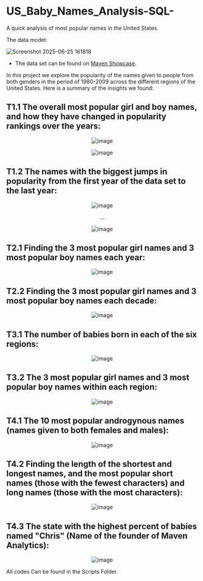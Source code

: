 # US_Baby_Names_Analysis-SQL-
A quick analysis of most popular names in the United States.

The data model:

![Screenshot 2025-06-25 161818](https://github.com/user-attachments/assets/24f3b5b5-4822-4574-b47f-2772a1dac6eb)

- The data set can be found on [Maven Showcase](https://maven-datasets.s3.amazonaws.com/US+Baby+Names/US+Baby+Names+MySQL.zip). <br>


In this project we explore the popularity of the names given to people from both genders in the period of 1980-2009 across the different regions of the United States. Here is a summary of the insights we found:

## T1.1 The overall most popular girl and boy names, and how they have changed in popularity rankings over the years:

<p align="center">
  <img src="https://github.com/user-attachments/assets/f4037b02-1bbb-4be7-b61e-070eb10a5818" alt="image"/>
</p>
<p align="center">
  <img src="https://github.com/user-attachments/assets/c4691454-0ec0-4f2e-801b-e2f721ec0645" alt="image"/>
</p>

## T1.2 The names with the biggest jumps in popularity from the first year of the data set to the last year:

<p align="center">
  <img src="https://github.com/user-attachments/assets/c00ac9bd-be85-47ad-bce1-d15148c2cf07" alt="image"/>
</p>
<p align="center">
  ...
</p>
<p align="center">
  <img src="https://github.com/user-attachments/assets/d7b8132d-b758-455b-bf67-aa75f4103215" alt="image"/>
</p>

## T2.1 Finding the 3 most popular girl names and 3 most popular boy names each year:

<p align="center">
  <img src="https://github.com/user-attachments/assets/520a9cd6-a38b-41f0-8104-fafdce0eef4b" alt="image"/>
</p>

## T2.2 Finding the 3 most popular girl names and 3 most popular boy names each decade:

<p align="center">
  <img src="https://github.com/user-attachments/assets/39d1c4bd-fc3c-43f1-ad39-c78c7f811c57" alt="image"/>
</p>

## T3.1 The number of babies born in each of the six regions:

<p align="center">
  <img src="https://github.com/user-attachments/assets/2079d089-5cb8-46eb-96af-f2440a396f63" alt="image"/>
</p>

## T3.2 The 3 most popular girl names and 3 most popular boy names within each region:

<p align="center">
  <img src="https://github.com/user-attachments/assets/f9997845-ebdc-4914-aa6c-146092ce3483" alt="image"/>
</p>

## T4.1 The 10 most popular androgynous names (names given to both females and males):

<p align="center">
  <img src="https://github.com/user-attachments/assets/00734378-a52f-4baa-a61a-5535e0e5385e" alt="image"/>
</p>

## T4.2 Finding the length of the shortest and longest names, and the most popular short names (those with the fewest characters) and long names (those with the most characters):

<p align="center">
  <img src="https://github.com/user-attachments/assets/544c845d-51e7-4816-8143-a3acaca16ccd" alt="image"/>
</p>

## T4.3 The state with the highest percent of babies named "Chris" (Name of the founder of Maven Analytics):

<p align="center">
  <img src="https://github.com/user-attachments/assets/7be42283-4f56-4a5f-b283-1d459d3df39e" alt="image"/>
</p>


All codes Can be found in the Scripts Folder.
